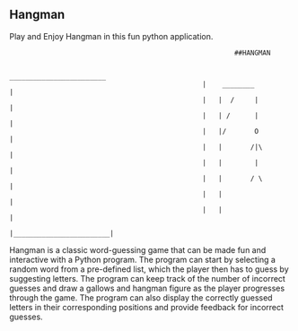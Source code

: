 ## Hangman

Play and Enjoy Hangman in this fun python application.

                                                            ##HANGMAN

                                                     ________________________
                                                    |    ________            |
                                                    |   |  /     |           |
                                                    |   | /      |           |
                                                    |   |/       O           |
                                                    |   |       /|\          |
                                                    |   |        |           |
                                                    |   |       / \          |
                                                    |   |                    |
                                                    |   |                    |
                                                    |________________________|
                                                    
Hangman is a classic word-guessing game that can be made fun and interactive with a Python program. The program can start by selecting a random word from a pre-defined list, which the player then has to guess by suggesting letters. The program can keep track of the number of incorrect guesses and draw a gallows and hangman figure as the player progresses through the game. The program can also display the correctly guessed letters in their corresponding positions and provide feedback for incorrect guesses.                                                    
